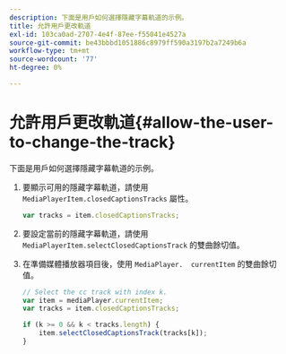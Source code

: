 ```yaml
---
description: 下面是用戶如何選擇隱藏字幕軌道的示例。
title: 允許用戶更改軌道
exl-id: 103ca0ad-2707-4e4f-87ee-f55041e4527a
source-git-commit: be43bbbd1051886c8979ff590a3197b2a7249b6a
workflow-type: tm+mt
source-wordcount: '77'
ht-degree: 0%

---
```


# 允許用戶更改軌道{#allow-the-user-to-change-the-track}

下面是用戶如何選擇隱藏字幕軌道的示例。

1. 要顯示可用的隱藏字幕軌道，請使用 `MediaPlayerItem.closedCaptionsTracks` 屬性。

   ```js
   var tracks = item.closedCaptionsTracks;
   ```

1. 要設定當前的隱藏字幕軌道，請使用 `MediaPlayerItem.selectClosedCaptionsTrack` 的雙曲餘切值。
1. 在準備媒體播放器項目後，使用 ` MediaPlayer.  currentItem ` 的雙曲餘切值。

   ```js
   // Select the cc track with index k. 
   var item = mediaPlayer.currentItem;     
   var tracks = item.closedCaptionsTracks; 
   
   if (k >= 0 && k < tracks.length) { 
       item.selectClosedCaptionsTrack(tracks[k]); 
   }
   ```

